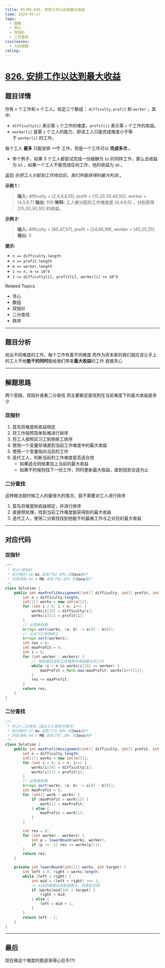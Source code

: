 ```yaml
---
title: R1709-826. 安排工作以达到最大收益
time: 2024-05-17
tags:
  - 题解
  - 贪心
  - 双指针
  - 二分查找
cssclasses:
  - 力扣题解
rating:
---
```

# [826. 安排工作以达到最大收益](https://leetcode.cn/problems/most-profit-assigning-work/)
## 题目详情

你有 `n` 个工作和 `m` 个工人。给定三个数组： `difficulty`, `profit` 和 `worker` ，其中:

- `difficulty[i]` 表示第 `i` 个工作的难度，`profit[i]` 表示第 `i` 个工作的收益。
- `worker[i]` 是第 `i` 个工人的能力，即该工人只能完成难度小于等于 `worker[i]` 的工作。

每个工人 **最多** 只能安排 **一个** 工作，但是一个工作可以 **完成多次** 。

- 举个例子，如果 3 个工人都尝试完成一份报酬为 `$1` 的同样工作，那么总收益为 `$3` 。如果一个工人不能完成任何工作，他的收益为 `$0` 。

返回 _在把工人分配到工作岗位后，我们所能获得的最大利润_ 。

**示例 1：**

> **输入:** difficulty = [2,4,6,8,10], profit = [10,20,30,40,50], worker = [4,5,6,7]
> **输出:** 100 
> **解释:** 工人被分配的工作难度是 [4,4,6,6] ，分别获得 [20,20,30,30] 的收益。

**示例 2:**

> **输入:** difficulty = [85,47,57], profit = [24,66,99], worker = [40,25,25]
> **输出:** 0

**提示:**

- `n == difficulty.length`
- `n == profit.length`
- `m == worker.length`
- `1 <= n, m <= 10^4`
- `1 <= difficulty[i], profit[i], worker[i] <= 10^5`

Related Topics

- 贪心
- 数组
- 双指针
- 二分查找
- 排序

---
## 题目分析

给出不同难度的工作，每个工作有着不同难度
而作为资本家的我们就应该让手上的工人干他**能干的同时**能给我们带来**最大收益**的工作
直接贪心

---
## 解题思路

两个思路，双指针或者二分查找
但主要都还是找到在当前难度下的最大收益是多少
### 双指针
1. 首先将难度和收益绑定
2. 将工作按照简单到难进行排序
3. 将工人按照实习工到熟练工排序 
4. 使用一个变量存储直到当前工作难度中的最大收益
5. 使用一个变量指向当前的工作
6. 迭代工人，判断当前的工作难度是否适合他
	- 如果适合则结果加上当前的最大收益
	- 如果不时候则找下一份工作，同时更新最大收益，直到找到合适为止

### 二分查找
这种做法就时候工人的量很大的情况，就不需要对工人进行排序
1. 首先将难度和收益绑定，并进行排序
2. 直接预处理，找到当前工作难度能获得到的最大收益
3. 迭代工人，使用二分查找找到他能干的最难工作与之对应的最大收益
---
## 对应代码

### 双指针

```java
/**
 * 贪心+双指针
 * 执行耗时:16 ms,击败了82.49% 的Java用户
 * 内存消耗:44.4 MB,击败了82.03% 的Java用户
 */
class Solution {
	public int maxProfitAssignment(int[] difficulty, int[] profit, int[] workers) {
		int n = difficulty.length;
		int[][] works = new int[n][2];
		for (int i = 0; i < n; i++) {
			works[i][0] = difficulty[i];
			works[i][1] = profit[i];
		}
		// 从简单到难
		Arrays.sort(works, (a, b) -> a[0] - b[0]);
		// 从实习工到熟练工
		Arrays.sort(workers);
		int res = 0;
		int maxProfit = 0;
		int i = 0;
		for (int worker : workers) {
			// 找到直到当前工作难度中收益最大的工作
			while (i < n && works[i][0] <= worker) {
				maxProfit = Math.max(maxProfit, works[i++][1]);
			}
			res += maxProfit;
		}
		return res;
	}
}

```

### 二分查找

```java
/**
 * 贪心+二分查找（适合工人很多的情况）
 * 执行耗时:17 ms,击败了71.89% 的Java用户
 * 内存消耗:44.5 MB,击败了67.28% 的Java用户
 */
class Solution {
	public int maxProfitAssignment(int[] difficulty, int[] profit, int[] workers) {
		int n = difficulty.length;
		int[][] works = new int[n][2];
		for (int i = 0; i < n; i++) {
			works[i][0] = difficulty[i];
			works[i][1] = profit[i];
		}
		// 从简单到难
		Arrays.sort(works, (a, b) -> a[0] - b[0]);
		int maxProfit = 0;
		for (int[] work : works) {
			if (maxProfit > work[1]) {
				work[1] = maxProfit;
			} else {
				maxProfit = work[1];
			}
		}

		int res = 0;
		for (int worker : workers) {
			int p = lowerBound(works, worker);
			if (p != -1) res += works[p][1];
		}
		return res;
	}

	private int lowerBound(int[][] works, int target) {
		int left = 0, right = works.length;
		while (left < right) {
			int mid = (left + right) >>> 1;
			// mid的难度比目标值更大，则落在左侧
			if (works[mid][0] > target) {
				right = mid;
			} else {
				left = mid + 1;
			}
		}
		return left - 1;
	}
}
```


---
## 最后

现在做这个难度的题逐渐得心应手(?)

